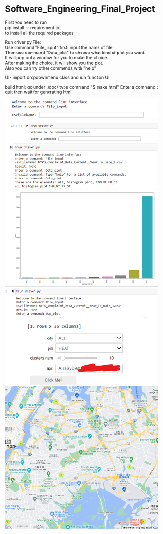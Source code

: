 # Software_Engineering_Final_Project

First you need to run <br />
pip install -r requirement.txt <br />
to install all the required packages <br />

Run driver.py File: <br />
    Use command "File_input" first: input the name of file <br />
    Then use command "Data_plot" to choose what kind of plot you want. <br />
    It will pop out a window for you to make the choice. <br />
    After making the choice, it will show you the plot. <br />
    Also you can try other commends with "help" <br />

UI-
import dropdownmenu class and run function UI 

build html:
go under ./doc/
type command "$ make html"
Enter a command : quit
then wait for generating html

![img](./img/img.png)  
![img](./img/img1.png)  
![img](./img/img3.png)  
![img](./img/img4.png)  
![img](./img/img5.png)  
![img](./img/img6.png)  
![img](./img/img7.png)  
